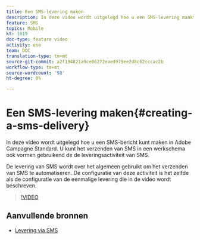 ```yaml
---
title: Een SMS-levering maken
description: In deze video wordt uitgelegd hoe u een SMS-levering maakt in Adobe Campagne Standard (ACS).
feature: SMS
topics: Mobile
kt: 1819
doc-type: feature video
activity: use
team: DOC
translation-type: tm+mt
source-git-commit: a2f194821a9ce06272eaed979ee2d8c62cccac2b
workflow-type: tm+mt
source-wordcount: '98'
ht-degree: 0%

---
```



# Een SMS-levering maken{#creating-a-sms-delivery}

In deze video wordt uitgelegd hoe u een SMS-bericht kunt maken in Adobe Campagne Standard. U kunt het verzenden van SMS in een werkschema ook vormen gebruikend de de leveringsactiviteit van SMS.

De levering van SMS wordt over het algemeen gebruikt om het verzenden van SMS te automatiseren. De configuratie van deze activiteit is het zelfde als de configuratie van de eenmalige levering die in de video wordt beschreven.

>[!VIDEO](https://video.tv.adobe.com/v/25265/?quality=12)

## Aanvullende bronnen

* [Levering via SMS](https://docs.adobe.com/content/help/en/campaign-standard/using/managing-processes-and-data/channel-activities/sms-delivery.html#configuration)
